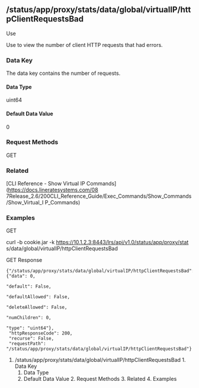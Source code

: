 ## /status/app/proxy/stats/data/global/virtualIP/httpClientRequestsBad

Use

Use to view the number of client HTTP requests that had errors.

### Data Key

The data key contains the number of requests.

#### Data Type

uint64

#### Default Data Value

0

### Request Methods

GET

### Related

[CLI Reference - Show Virtual IP Commands](https://docs.lineratesystems.com/08
7Release_2.6/200CLI_Reference_Guide/Exec_Commands/Show_Commands/Show_Virtual_I
P_Commands)

### Examples

GET

curl -b cookie.jar -k https://10.1.2.3:8443/lrs/api/v1.0/status/app/proxy/stat
s/data/global/virtualIP/httpClientRequestsBad

GET Response

    
    {"/status/app/proxy/stats/data/global/virtualIP/httpClientRequestsBad": {"data": 0,
                                                                              "default": False,
                                                                              "defaultAllowed": False,
                                                                              "deleteAllowed": False,
                                                                              "numChildren": 0,
                                                                              "type": "uint64"},
     "httpResponseCode": 200,
     "recurse": False,
     "requestPath": "/status/app/proxy/stats/data/global/virtualIP/httpClientRequestsBad"}
    

  1. /status/app/proxy/stats/data/global/virtualIP/httpClientRequestsBad
    1. Data Key
      1. Data Type
      2. Default Data Value
    2. Request Methods
    3. Related
    4. Examples

